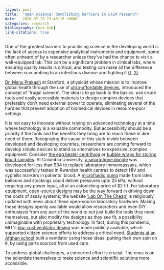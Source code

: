 ```yaml
---
layout: post
title:  "Open science: demolishing barriers in STEM research"
date:   2020-07-29 23:40:15 +0600
categories: research
bibliography: [one.bib]
link-citations: true
---
```


One of the greatest barriers to pracitising science in the developing world is the lack of access to expensive analytical instruments and equipment, some often unheard of by a researcher unless they've had the chance to visit a well-equipped lab. This can be a significant problem in clinical labs, where ensuring quality results is critical, and testing can make all the difference between succumbing to an infectious disease and fighting it [(1](https://labmedicineblog.com/2017/11/06/the-challenges-of-clinical-laboratories-in-developing-countries/), [2)](https://pubmed.ncbi.nlm.nih.gov/10703780/).

[Dr. Manu Prakash](https://ui.adsabs.harvard.edu/abs/2018APS..MARP61004P/abstract) at Stanford, a physicist whose mission is to improve global health through the use of [ultra-affordable devices](https://today.mims.com/frugal-science--one-man-s-quest-to-revolutionise-healthcare-and-science), introduced the concept of 'frugal science'. The idea is to go back to the basics: use crude tools and easily accessible materials to design complex devices that preferably don't need external power to operate, eliminating several of the hurdles that prevent adoption of biomedical devices in resource-poor settings.

It is not easy to innovate without relying on advanced technology at a time where technology is a valuable commodity. But accessibility should be a priority if the tools and the benefits they bring are to reach those in dire need of them. Recognizing the cause of this stark divide between developed and developing countries, researchers are coming forward to develop simple devices to stand as alternatives to expensive, complex equipment. Consider [the egg beater centrifuge](10.1039/B809830C) or [bubble wraps for storing liquid samples](10.1021/ac501206m). At Columbia University, [a smartphone dongle](10.1126/scitranslmed.aaa0056) was developed for less than $34 to replace laboratory immunoassays, which was successfully tested in Rwandan health centres to detect HIV and syphillis markers in patients' blood. A [microfluidic pump](10.1039/C9LC00618D) made from latex balloons and stockings could deliver pressures upto 25 kPa, without requiring any power input, all at an astonishing price of $2 (!). For laboratory equipment, [open-source designs]((https://www.nature.com/news/open-hardware-pioneers-push-for-low-cost-lab-kit-1.19518)) may be the way forward in driving down the costs of assay systems; the website ['Lab On The Cheap'](http://www.labonthecheap.com/) is religiously updated with news about these open-source laboratory hardware. Making these designs openly available would allow researchers and even DIY enthusiasts from any part of the world to not just build the tools they need themselves, but also modify the designs as they see fit, a possibility unimaginable with proprietary technology. In fact, during this pandemic, MIT's [low-cost ventilator design](https://emergency-vent.mit.edu/) was made publicly available, which supported citizen science efforts to address a critical need. [Students at an Afghan school](https://www.fastcompany.com/90504728/afghanistans-all-girl-robotics-team-is-building-emergency-ventilators-out-of-car-parts) built a ventilator using those ideas, putting their own spin on it, by using parts sourced from used cars.

To address global challenges, a concerted effort is crucial. The onus is on the scientists themselves to make science and scientific solutions more accessible. 

